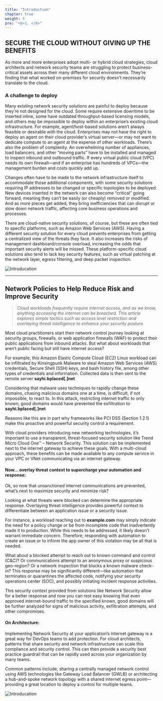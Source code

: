 ```yaml
---
title: "Introduction"
chapter: true
weight: 5
pre: "<b>1. </b>"
---
```


## SECURE THE CLOUD WITHOUT GIVING UP THE BENEFITS
As more and more enterprises adopt multi- or hybrid cloud strategies, cloud architects and network security teams are struggling to protect
business-critical assets across their many different cloud environments. They’re finding that what worked on-premises for security doesn’t
necessarily translate to the cloud.

### A challenge to deploy

Many existing network security solutions are painful to deploy because they’re not designed for the cloud. Some require extensive downtime to
be inserted inline, some have outdated throughput-based licensing models, and others may be impossible to deploy within an enterprise’s existing
cloud infrastructure. For example, agent/host-based solutions aren’t always feasible or desirable with the cloud. Enterprises may not have the right
to deploy an agent on their cloud provider’s virtual server—or may not want to dedicate compute to an agent at the expense of other workloads.
There’s also the problem of complexity. An overwhelming number of appliances, load balancers, and other “moving parts” have to be installed and
managed to inspect inbound and outbound traffic. If every virtual public cloud (VPC) needs its own firewall—and if an enterprise has hundreds of
VPCs—the management burden and costs quickly add up.

Changes often have to be made to the network infrastructure itself to accommodate those additional components, with some security solutions
requiring IP addresses to be changed or specific topologies to be deployed. New devices inserted in the network can also become “critical” going
forward, meaning they can’t be easily (or cheaply) removed or modified. And as more pieces get added, they bring inefficiencies that can disrupt or
slow down network traffic, affecting core business operations and processes.

There are cloud-native security solutions, of course, but these are often tied to specific platforms, such as Amazon Web Services (AWS). Having a different security solution for every cloud prevents enterprises from getting a centralized view of the threats they face.
It also increases the risks of management dashboard/console overload, increasing the odds that important security alerts will be missed. These
platform-specific cloud solutions also tend to lack key security features, such as virtual patching at the network layer, egress filtering, and deep
packet inspection.

![Introducation](/images/intro.png)

---

## Network Policies to Help Reduce Risk and Improve Security

>*Cloud workloads frequently require internet access, and as we know, anything accessing the internet can be breached. This article explores simple tactics such as access level restriction and overlaying threat intelligence to enhance your security posture.*


Most cloud practitioners start their network control journey looking at security groups, firewalls, or web application firewalls (WAF) to protect their public applications from inbound attacks.  But what about workloads that aren’t public facing but still have internet access?

For example, this Amazon Elastic Compute Cloud (EC2) Linux workload can be infiltrated by Kinsingpunk Malware to steal Amazon Web Services (AWS) credentials, Secure Shell (SSH) keys, and bash history file, among other types of credentials and information. Collected data is then sent to the remote server **sayhi.bplaced[.]net**

Considering that malware uses techniques to rapidly change these domains, chasing malicious domains one at a time, is difficult, if not impossible, to react to.  In this attack, restricting internet traffic to only known, good domains would have prevented the exfiltration to **sayhi.bplaced[.]net**

Reasons like this are in part why frameworks like PCI DSS (Section 1.2.1) make this proactive and powerful security control a requirement.

With cloud providers introducing new networking technologies, it’s important to use a transparent, threat-focused security solution like Trend Micro Cloud One™ – Network Security. This solution can be implemented next to the internet gateway to achieve these goals.  With a multi-cloud approach, these benefits can be made available to any compute service in your VPC or VNet communicating via an internet gateway.

<h4>Now… overlay threat context to supercharge your automation and response:</h4>

Ok, so now that unsanctioned internet communications are prevented, what’s next to maximize security and minimize risk?

Looking at what threats were blocked can determine the appropriate response.  Overlaying threat intelligence provides powerful context to differentiate between an application issue or a security issue.

For instance, a workload reaching out to **example.com** may simply indicate the need for a policy change or be from incomplete code that inadvertently made it to production.  While this needs to be addressed, it likely doesn’t warrant immediate concern. Therefore, responding with automation to create an issue or to inform the app owner of this violation may be all that is needed.

What about a blocked attempt to reach out to known command and control (C&C)?  Or communications attempt to an anonymous proxy or suspicious geo-region?  Or a network inspection that blocks a known malware check-in?  This response may be significantly different—like automation that terminates or quarantines the affected code, notifying your security operations center (SOC), and possibly initiating incident response activities.

This security context provided from solutions like Network Security allow for a better response and now you can rest easy knowing that even approved internet-bound traffic to the specified known, good domains will be further analyzed for signs of malicious activity, exfiltration attempts, and other compromises.

<h4>On Architecture:</h4>

Implementing Network Security at your application’s internet gateway is a great way for DevOps teams to add protection.  For cloud architects, patterns that share security and network infrastructure can scale this compliance and security control.  This can then provide a security best practice guardrail that can be rapidly used across your organization by many teams.

Common patterns include, sharing a centrally managed network control using AWS technologies like Gateway Load Balancer (GWLB) or architecting a hub-and-spoke network topology with a shared internet egress point—providing a great location to deploy a control for multiple teams.

![Introducation](/images/intro_2.png)